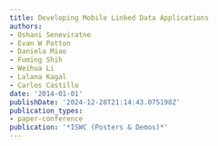 ```yaml
---
title: Developing Mobile Linked Data Applications
authors:
- Oshani Seneviratne
- Evan W Patton
- Daniela Miao
- Fuming Shih
- Weihua Li
- Lalana Kagal
- Carlos Castillo
date: '2014-01-01'
publishDate: '2024-12-28T21:14:43.075198Z'
publication_types:
- paper-conference
publication: '*ISWC (Posters & Demos)*'
---
```

